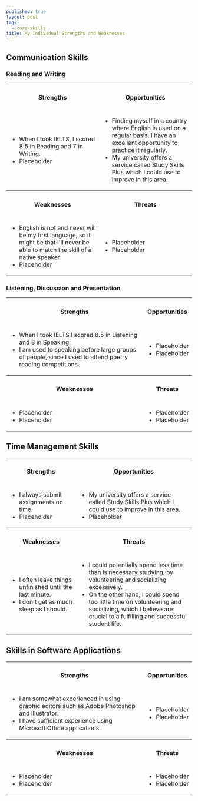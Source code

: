 ```yaml
---
published: true
layout: post
tags:
  - core-skills
title: My Individual Strengths and Weaknesses
---
```


## Communication Skills 
<h3>Reading and Writing</h3>
 <p>
 <table style="width:100%">
      <tbody>
        <tr>
          <th><h4>Strengths</h4></th>
          <th><h4>Opportunities</h4></th>
        </tr>
        <tr>
          <td>
            <ul>
              <li>When I took IELTS, I scored 8.5 in Reading and 7 in Writing.</li>
              <li>Placeholder</li>
            </ul>
          </td>
          <td>
            <ul>
              <li>Finding myself in a country where English is used on a regular basis, I have an excellent opportunity to practice it regularly.</li>
              <li>My university offers a service called Study Skills Plus which I could use to improve in this area.</li>
            </ul>
          </td>
        </tr>
        <tr>
          <th><h4>Weaknesses</h4></th>
          <th><h4>Threats</h4></th>
        </tr>
        <tr>
          <td>
            <ul>
              <li>English is not and never will be my first language, so it might be that I'll never be able to match the skill of a native speaker.</li>
              <li>Placeholder</li>
            </ul>
          </td>
          <td>
            <ul>
              <li>Placeholder</li>
              <li>Placeholder</li>
            </ul>
          </td>
        </tr>
      </tbody>
    </table>
    </p>
<h3>Listening, Discussion and Presentation</h3>
 <table style="width:100%">
      <tbody>
        <tr>
          <th><h4>Strengths</h4></th>
          <th><h4>Opportunities</h4></th>
        </tr>
        <tr>
          <td>
            <ul>
              <li>When I took IELTS I scored 8.5 in Listening and 8 in Speaking.</li>
              <li>I am used to speaking before large groups of people, since I used to attend poetry reading competitions.</li>
            </ul>
          </td>
          <td>
            <ul>
              <li>Placeholder</li>
              <li>Placeholder</li>
            </ul>
          </td>
        </tr>
        <tr>
          <th><h4>Weaknesses</h4></th>
          <th><h4>Threats</h4></th>
        </tr>
        <tr>
          <td>
            <ul>
              <li>Placeholder</li>
              <li>Placeholder</li>
            </ul>
          </td>
          <td>
            <ul>
              <li>Placeholder</li>
              <li>Placeholder</li>
            </ul>
          </td>
        </tr>
      </tbody>
    </table>
    
    
## Time Management Skills 
 <table style="width:100%">
      <tbody>
        <tr>
          <th><h4>Strengths</h4></th>
          <th><h4>Opportunities</h4></th>
        </tr>
        <tr>
          <td>
            <ul>
              <li>I always submit assignments on time.</li>
              <li>Placeholder</li>
            </ul>
          </td>
          <td>
            <ul>
              <li>My university offers a service called Study Skills Plus which I could use to improve in this area.</li>
              <li>Placeholder</li>
            </ul>
          </td>
        </tr>
        <tr>
          <th><h4>Weaknesses</h4></th>
          <th><h4>Threats</h4></th>
        </tr>
        <tr>
          <td>
            <ul>
              <li>I often leave things unfinished until the last minute.</li>
              <li>I don't get as much sleep as I should.</li>
            </ul>
          </td>
          <td>
            <ul>
              <li>I could potentially spend less time than is necessary studying, by volunteering and socializing excessively.</li>
              <li>On the other hand, I could spend too little time on volunteering and socializing, which I believe are crucial to a fulfilling and successful student life.</li>
            </ul>
          </td>
        </tr>
      </tbody>
    </table>
    
## Skills in Software Applications

 <table style="width:100%">
      <tbody>
        <tr>
          <th><h4>Strengths</h4></th>
          <th><h4>Opportunities</h4></th>
        </tr>
        <tr>
          <td>
            <ul>
              <li>I am somewhat experienced in using graphic editors such as Adobe Photoshop and Illustrator.</li>
              <li>I have sufficient experience using Microsoft Office applications.</li>
            </ul>
          </td>
          <td>
            <ul>
              <li>Placeholder</li>
              <li>Placeholder</li>
            </ul>
          </td>
        </tr>
        <tr>
          <th><h4>Weaknesses</h4></th>
          <th><h4>Threats</h4></th>
        </tr>
        <tr>
          <td>
            <ul>
              <li>Placeholder</li>
              <li>Placeholder</li>
            </ul>
          </td>
          <td>
            <ul>
              <li>Placeholder</li>
              <li>Placeholder</li>
            </ul>
          </td>
        </tr>
      </tbody>
    </table>
